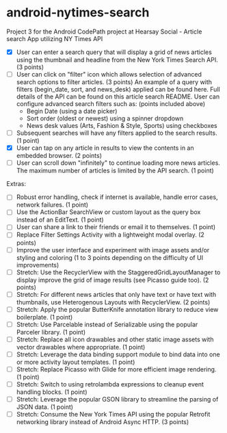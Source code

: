 # android-nytimes-search
Project 3 for the Android CodePath project at Hearsay Social - Article search App utilizing NY Times API

- [x] User can enter a search query that will display a grid of news articles using the thumbnail and headline from the New York Times Search API. (3 points)
- [ ] User can click on "filter" icon which allows selection of advanced search options to filter articles. (3 points)
    An example of a query with filters (begin_date, sort, and news_desk) applied can be found here. Full details of the API can be found on this article search README.
    User can configure advanced search filters such as: (points included above)
    - Begin Date (using a date picker)
    - Sort order (oldest or newest) using a spinner dropdown
    - News desk values (Arts, Fashion & Style, Sports) using checkboxes
- [ ] Subsequent searches will have any filters applied to the search results. (1 point)
- [x] User can tap on any article in results to view the contents in an embedded browser. (2 points)
- [ ] User can scroll down "infinitely" to continue loading more news articles. The maximum number of articles is limited by the API search. (1 point)

Extras:
- [ ] Robust error handling, check if internet is available, handle error cases, network failures. (1 point)
- [ ] Use the ActionBar SearchView or custom layout as the query box instead of an EditText. (1 point)
- [ ] User can share a link to their friends or email it to themselves. (1 point)
- [ ] Replace Filter Settings Activity with a lightweight modal overlay. (2 points)
- [ ] Improve the user interface and experiment with image assets and/or styling and coloring (1 to 3 points depending on the difficulty of UI improvements)
- [ ] Stretch: Use the RecyclerView with the StaggeredGridLayoutManager to display improve the grid of image results (see Picasso guide too). (2 points)
- [ ] Stretch: For different news articles that only have text or have text with thumbnails, use Heterogenous Layouts with RecyclerView. (2 points)
- [ ] Stretch: Apply the popular ButterKnife annotation library to reduce view boilerplate. (1 point)
- [ ] Stretch: Use Parcelable instead of Serializable using the popular Parceler library. (1 point)
- [ ] Stretch: Replace all icon drawables and other static image assets with vector drawables where appropriate. (1 point)
- [ ] Stretch: Leverage the data binding support module to bind data into one or more activity layout templates. (1 point)
- [ ] Stretch: Replace Picasso with Glide for more efficient image rendering. (1 point)
- [ ] Stretch: Switch to using retrolambda expressions to cleanup event handling blocks. (1 point)
- [ ] Stretch: Leverage the popular GSON library to streamline the parsing of JSON data. (1 point)
- [ ] Stretch: Consume the New York Times API using the popular Retrofit networking library instead of Android Async HTTP. (3 points)
